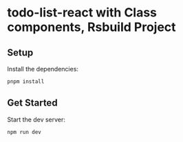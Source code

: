 # todo-list-react with Class components, Rsbuild Project

## Setup

Install the dependencies:

```bash
pnpm install
```

## Get Started

Start the dev server:

```bash
npm run dev
```


